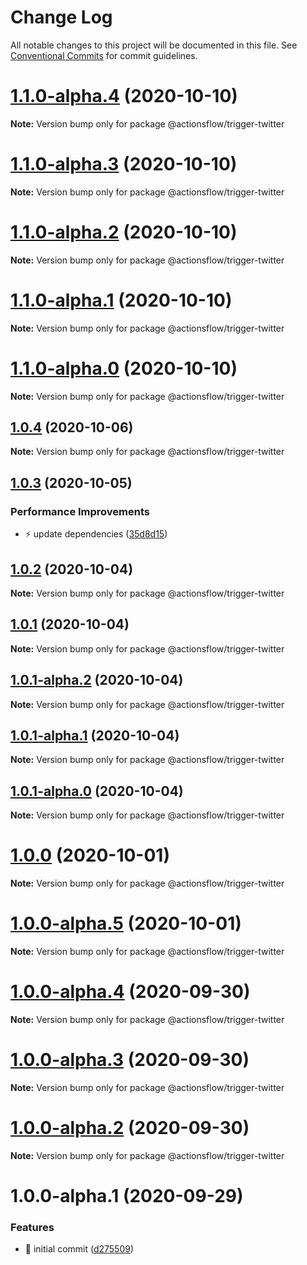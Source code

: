 # Change Log

All notable changes to this project will be documented in this file.
See [Conventional Commits](https://conventionalcommits.org) for commit guidelines.

# [1.1.0-alpha.4](https://github.com/actionsflow/actionsflow/compare/@actionsflow/trigger-twitter@1.1.0-alpha.3...@actionsflow/trigger-twitter@1.1.0-alpha.4) (2020-10-10)

**Note:** Version bump only for package @actionsflow/trigger-twitter





# [1.1.0-alpha.3](https://github.com/actionsflow/actionsflow/compare/@actionsflow/trigger-twitter@1.1.0-alpha.2...@actionsflow/trigger-twitter@1.1.0-alpha.3) (2020-10-10)

**Note:** Version bump only for package @actionsflow/trigger-twitter





# [1.1.0-alpha.2](https://github.com/actionsflow/actionsflow/compare/@actionsflow/trigger-twitter@1.1.0-alpha.1...@actionsflow/trigger-twitter@1.1.0-alpha.2) (2020-10-10)

**Note:** Version bump only for package @actionsflow/trigger-twitter





# [1.1.0-alpha.1](https://github.com/actionsflow/actionsflow/compare/@actionsflow/trigger-twitter@1.1.0-alpha.0...@actionsflow/trigger-twitter@1.1.0-alpha.1) (2020-10-10)

**Note:** Version bump only for package @actionsflow/trigger-twitter





# [1.1.0-alpha.0](https://github.com/actionsflow/actionsflow/compare/@actionsflow/trigger-twitter@1.0.4...@actionsflow/trigger-twitter@1.1.0-alpha.0) (2020-10-10)

**Note:** Version bump only for package @actionsflow/trigger-twitter





## [1.0.4](https://github.com/actionsflow/actionsflow/compare/@actionsflow/trigger-twitter@1.0.3...@actionsflow/trigger-twitter@1.0.4) (2020-10-06)

**Note:** Version bump only for package @actionsflow/trigger-twitter





## [1.0.3](https://github.com/actionsflow/actionsflow/compare/@actionsflow/trigger-twitter@1.0.2...@actionsflow/trigger-twitter@1.0.3) (2020-10-05)


### Performance Improvements

* ⚡️ update dependencies ([35d8d15](https://github.com/actionsflow/actionsflow/commit/35d8d15d049f9b8109186449c3405a7c891d1bab))





## [1.0.2](https://github.com/actionsflow/actionsflow/compare/@actionsflow/trigger-twitter@1.0.1...@actionsflow/trigger-twitter@1.0.2) (2020-10-04)

**Note:** Version bump only for package @actionsflow/trigger-twitter





## [1.0.1](https://github.com/actionsflow/actionsflow/compare/@actionsflow/trigger-twitter@1.0.1-alpha.2...@actionsflow/trigger-twitter@1.0.1) (2020-10-04)

**Note:** Version bump only for package @actionsflow/trigger-twitter





## [1.0.1-alpha.2](https://github.com/actionsflow/actionsflow/compare/@actionsflow/trigger-twitter@1.0.1-alpha.1...@actionsflow/trigger-twitter@1.0.1-alpha.2) (2020-10-04)

**Note:** Version bump only for package @actionsflow/trigger-twitter





## [1.0.1-alpha.1](https://github.com/actionsflow/actionsflow/compare/@actionsflow/trigger-twitter@1.0.1-alpha.0...@actionsflow/trigger-twitter@1.0.1-alpha.1) (2020-10-04)

**Note:** Version bump only for package @actionsflow/trigger-twitter





## [1.0.1-alpha.0](https://github.com/actionsflow/actionsflow/compare/@actionsflow/trigger-twitter@1.0.0...@actionsflow/trigger-twitter@1.0.1-alpha.0) (2020-10-04)

**Note:** Version bump only for package @actionsflow/trigger-twitter





# [1.0.0](https://github.com/actionsflow/actionsflow/compare/@actionsflow/trigger-twitter@1.0.0-alpha.5...@actionsflow/trigger-twitter@1.0.0) (2020-10-01)

**Note:** Version bump only for package @actionsflow/trigger-twitter





# [1.0.0-alpha.5](https://github.com/actionsflow/actionsflow/compare/@actionsflow/trigger-twitter@1.0.0-alpha.4...@actionsflow/trigger-twitter@1.0.0-alpha.5) (2020-10-01)

**Note:** Version bump only for package @actionsflow/trigger-twitter





# [1.0.0-alpha.4](https://github.com/actionsflow/actionsflow/compare/@actionsflow/trigger-twitter@1.0.0-alpha.3...@actionsflow/trigger-twitter@1.0.0-alpha.4) (2020-09-30)

**Note:** Version bump only for package @actionsflow/trigger-twitter





# [1.0.0-alpha.3](https://github.com/actionsflow/actionsflow/compare/@actionsflow/trigger-twitter@1.0.0-alpha.2...@actionsflow/trigger-twitter@1.0.0-alpha.3) (2020-09-30)

**Note:** Version bump only for package @actionsflow/trigger-twitter





# [1.0.0-alpha.2](https://github.com/actionsflow/actionsflow/compare/@actionsflow/trigger-twitter@1.0.0-alpha.1...@actionsflow/trigger-twitter@1.0.0-alpha.2) (2020-09-30)

**Note:** Version bump only for package @actionsflow/trigger-twitter





# 1.0.0-alpha.1 (2020-09-29)


### Features

* 🎸 initial commit ([d275509](https://github.com/actionsflow/actionsflow/commit/d2755093e6a0d80d7352f635d147424e4e0747bd))
